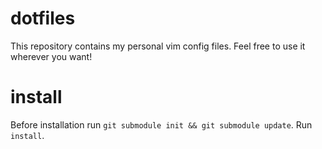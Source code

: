dotfiles
========

This repository contains my personal vim config files. Feel free to use it wherever you want!

install
=======

Before installation run ```git submodule init && git submodule update```. Run ```install```.
